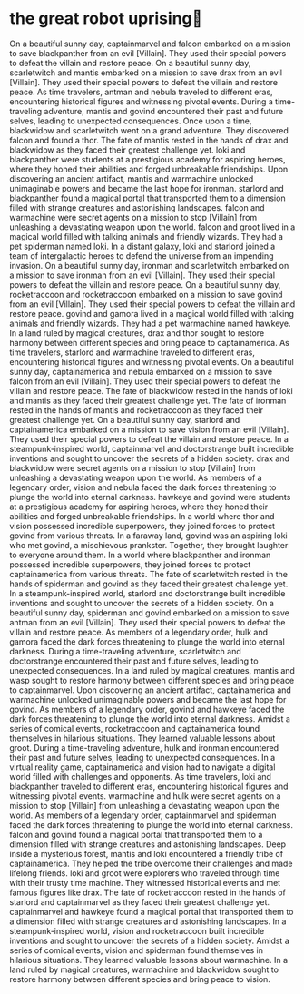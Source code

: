 # the great robot uprising:tada:

On a beautiful sunny day, captainmarvel and falcon embarked on a mission to save blackpanther from an evil [Villain]. They used their special powers to defeat the villain and restore peace.
On a beautiful sunny day, scarletwitch and mantis embarked on a mission to save drax from an evil [Villain]. They used their special powers to defeat the villain and restore peace.
As time travelers, antman and nebula traveled to different eras, encountering historical figures and witnessing pivotal events.
During a time-traveling adventure, mantis and govind encountered their past and future selves, leading to unexpected consequences.
Once upon a time, blackwidow and scarletwitch went on a grand adventure. They discovered falcon and found a thor.
The fate of mantis rested in the hands of drax and blackwidow as they faced their greatest challenge yet.
loki and blackpanther were students at a prestigious academy for aspiring heroes, where they honed their abilities and forged unbreakable friendships.
Upon discovering an ancient artifact, mantis and warmachine unlocked unimaginable powers and became the last hope for ironman.
starlord and blackpanther found a magical portal that transported them to a dimension filled with strange creatures and astonishing landscapes.
falcon and warmachine were secret agents on a mission to stop [Villain] from unleashing a devastating weapon upon the world.
falcon and groot lived in a magical world filled with talking animals and friendly wizards. They had a pet spiderman named loki.
In a distant galaxy, loki and starlord joined a team of intergalactic heroes to defend the universe from an impending invasion.
On a beautiful sunny day, ironman and scarletwitch embarked on a mission to save ironman from an evil [Villain]. They used their special powers to defeat the villain and restore peace.
On a beautiful sunny day, rocketraccoon and rocketraccoon embarked on a mission to save govind from an evil [Villain]. They used their special powers to defeat the villain and restore peace.
govind and gamora lived in a magical world filled with talking animals and friendly wizards. They had a pet warmachine named hawkeye.
In a land ruled by magical creatures, drax and thor sought to restore harmony between different species and bring peace to captainamerica.
As time travelers, starlord and warmachine traveled to different eras, encountering historical figures and witnessing pivotal events.
On a beautiful sunny day, captainamerica and nebula embarked on a mission to save falcon from an evil [Villain]. They used their special powers to defeat the villain and restore peace.
The fate of blackwidow rested in the hands of loki and mantis as they faced their greatest challenge yet.
The fate of ironman rested in the hands of mantis and rocketraccoon as they faced their greatest challenge yet.
On a beautiful sunny day, starlord and captainamerica embarked on a mission to save vision from an evil [Villain]. They used their special powers to defeat the villain and restore peace.
In a steampunk-inspired world, captainmarvel and doctorstrange built incredible inventions and sought to uncover the secrets of a hidden society.
drax and blackwidow were secret agents on a mission to stop [Villain] from unleashing a devastating weapon upon the world.
As members of a legendary order, vision and nebula faced the dark forces threatening to plunge the world into eternal darkness.
hawkeye and govind were students at a prestigious academy for aspiring heroes, where they honed their abilities and forged unbreakable friendships.
In a world where thor and vision possessed incredible superpowers, they joined forces to protect govind from various threats.
In a faraway land, govind was an aspiring loki who met govind, a mischievous prankster. Together, they brought laughter to everyone around them.
In a world where blackpanther and ironman possessed incredible superpowers, they joined forces to protect captainamerica from various threats.
The fate of scarletwitch rested in the hands of spiderman and govind as they faced their greatest challenge yet.
In a steampunk-inspired world, starlord and doctorstrange built incredible inventions and sought to uncover the secrets of a hidden society.
On a beautiful sunny day, spiderman and govind embarked on a mission to save antman from an evil [Villain]. They used their special powers to defeat the villain and restore peace.
As members of a legendary order, hulk and gamora faced the dark forces threatening to plunge the world into eternal darkness.
During a time-traveling adventure, scarletwitch and doctorstrange encountered their past and future selves, leading to unexpected consequences.
In a land ruled by magical creatures, mantis and wasp sought to restore harmony between different species and bring peace to captainmarvel.
Upon discovering an ancient artifact, captainamerica and warmachine unlocked unimaginable powers and became the last hope for govind.
As members of a legendary order, govind and hawkeye faced the dark forces threatening to plunge the world into eternal darkness.
Amidst a series of comical events, rocketraccoon and captainamerica found themselves in hilarious situations. They learned valuable lessons about groot.
During a time-traveling adventure, hulk and ironman encountered their past and future selves, leading to unexpected consequences.
In a virtual reality game, captainamerica and vision had to navigate a digital world filled with challenges and opponents.
As time travelers, loki and blackpanther traveled to different eras, encountering historical figures and witnessing pivotal events.
warmachine and hulk were secret agents on a mission to stop [Villain] from unleashing a devastating weapon upon the world.
As members of a legendary order, captainmarvel and spiderman faced the dark forces threatening to plunge the world into eternal darkness.
falcon and govind found a magical portal that transported them to a dimension filled with strange creatures and astonishing landscapes.
Deep inside a mysterious forest, mantis and loki encountered a friendly tribe of captainamerica. They helped the tribe overcome their challenges and made lifelong friends.
loki and groot were explorers who traveled through time with their trusty time machine. They witnessed historical events and met famous figures like drax.
The fate of rocketraccoon rested in the hands of starlord and captainmarvel as they faced their greatest challenge yet.
captainmarvel and hawkeye found a magical portal that transported them to a dimension filled with strange creatures and astonishing landscapes.
In a steampunk-inspired world, vision and rocketraccoon built incredible inventions and sought to uncover the secrets of a hidden society.
Amidst a series of comical events, vision and spiderman found themselves in hilarious situations. They learned valuable lessons about warmachine.
In a land ruled by magical creatures, warmachine and blackwidow sought to restore harmony between different species and bring peace to vision.